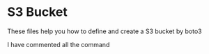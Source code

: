 # S3 Bucket

These files help you how to define and create a S3 bucket by boto3

I have commented all the command
